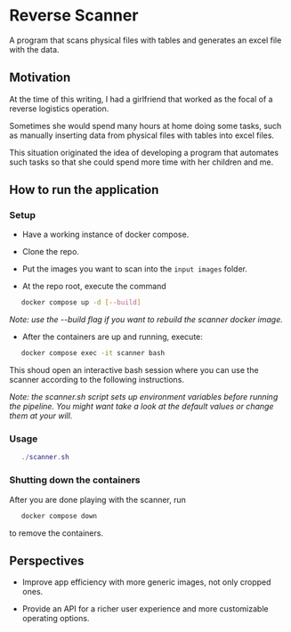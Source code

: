 # Reverse Scanner

A program that scans physical files with tables and generates an excel file with the data.

## Motivation

At the time of this writing, I had a girlfriend that worked as the focal of a reverse logistics operation.

Sometimes she would spend many hours at home doing some tasks, such as manually inserting data from physical files with tables into excel files.

This situation originated the idea of developing a program that automates such tasks so that she could spend more time with her children and me.

## How to run the application

### Setup

- Have a working instance of docker compose.

- Clone the repo.

- Put the images you want to scan into the `input images` folder.

- At the repo root, execute the command

```sh
   docker compose up -d [--build]
```

*Note: use the --build flag if you want to rebuild the scanner docker image.*

- After the containers are up and running, execute:

```sh
   docker compose exec -it scanner bash
```

This shoud open an interactive bash session where you can use the scanner according to the following instructions.

*Note: the scanner.sh script sets up environment variables before running the pipeline. You might want take a look at the default values or change them at your will.*

### Usage

```lua
   ./scanner.sh 
```

### Shutting down the containers

After you are done playing with the scanner, run

```sh
   docker compose down
```

to remove the containers.

## Perspectives

- Improve app efficiency with more generic images, not only cropped ones.

- Provide an API for a richer user experience and more customizable operating options.
